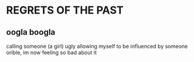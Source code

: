 # REGRETS OF THE PAST

## oogla boogla 
calling someone (a girl) ugly
allowing myself to be influenced by someone orible, im now feeling so bad about it

